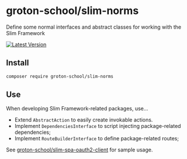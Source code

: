# groton-school/slim-norms

Define some normal interfaces and abstract classes for working with the Slim Framework

[![Latest Version](https://img.shields.io/packagist/v/groton-school/slim-norms.svg)](https://packagist.org/packages/groton-school/slim-norms)

## Install

```bash
composer require groton-school/slim-norms
```

## Use

When developing Slim Framework-related packages, use...

- Extend `AbstractAction` to easily create invokable actions.
- Implement `DependenciesInterface` to script injecting package-related dependencies;
- Implement `RouteBuilderInterface` to define package-related routes;

See [groton-school/slim-spa-oauth2-client](https://github.com/groton-school/slim-spa-oauth2-client) for sample usage.
